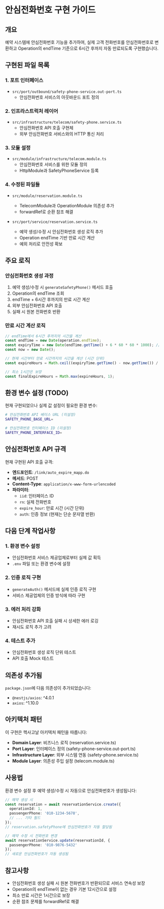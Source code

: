 # 안심전화번호 구현 가이드

## 개요
예약 시스템에 안심전화번호 기능을 추가하여, 실제 고객 전화번호를 안심전화번호로 변환하고 Operation의 endTime 기준으로 6시간 후까지 자동 만료되도록 구현했습니다.

## 구현된 파일 목록

### 1. 포트 인터페이스
- `src/port/outbound/safety-phone-service.out-port.ts`
  - 안심전화번호 서비스의 아웃바운드 포트 정의

### 2. 인프라스트럭처 레이어
- `src/infrastructure/telecom/safety-phone.service.ts`
  - 안심전화번호 API 호출 구현체
  - 외부 안심전화번호 서비스와의 HTTP 통신 처리

### 3. 모듈 설정
- `src/module/infrastructure/telecom.module.ts`
  - 안심전화번호 서비스를 위한 모듈 정의
  - HttpModule과 SafetyPhoneService 등록

### 4. 수정된 파일들
- `src/module/reservation.module.ts`
  - TelecomModule과 OperationModule 의존성 추가
  - forwardRef로 순환 참조 해결
  
- `src/port/service/reservation.service.ts`
  - 예약 생성/수정 시 안심전화번호 생성 로직 추가
  - Operation endTime 기반 만료 시간 계산
  - 예외 처리로 안전성 확보

## 주요 로직

### 안심전화번호 생성 과정
1. 예약 생성/수정 시 `generateSafetyPhone()` 메서드 호출
2. Operation의 endTime 조회
3. endTime + 6시간 후까지의 만료 시간 계산
4. 외부 안심전화번호 API 호출
5. 실패 시 원본 전화번호 반환

### 만료 시간 계산 로직
```typescript
// endTime에서 6시간 후까지의 시간을 계산
const endTime = new Date(operation.endTime);
const expiryTime = new Date(endTime.getTime() + 6 * 60 * 60 * 1000); // 6시간 후
const now = new Date();

// 현재 시간부터 만료 시간까지의 시간을 계산 (시간 단위)
const expireHours = Math.ceil((expiryTime.getTime() - now.getTime()) / (1000 * 60 * 60));

// 최소 1시간은 보장
const finalExpireHours = Math.max(expireHours, 1);
```

## 환경 변수 설정 (TODO)

현재 구현되었으나 실제 값 설정이 필요한 환경 변수:

```bash
# 안심전화번호 API 베이스 URL (미설정)
SAFETY_PHONE_BASE_URL=

# 안심전화번호 인터페이스 ID (미설정)
SAFETY_PHONE_INTERFACE_ID=
```

## 안심전화번호 API 규격

현재 구현된 API 호출 규격:
- **엔드포인트**: `/link/auto_expire_mapp.do`
- **메서드**: POST
- **Content-Type**: `application/x-www-form-urlencoded`
- **파라미터**:
  - `iid`: 인터페이스 ID
  - `rn`: 실제 전화번호
  - `expire_hour`: 만료 시간 (시간 단위)
  - `auth`: 인증 정보 (현재는 단순 문자열 반환)

## 다음 단계 작업사항

### 1. 환경 변수 설정
- 안심전화번호 서비스 제공업체로부터 실제 값 획득
- `.env` 파일 또는 환경 변수에 설정

### 2. 인증 로직 구현
- `generateAuth()` 메서드에 실제 인증 로직 구현
- 서비스 제공업체의 인증 방식에 따라 구현

### 3. 에러 처리 강화
- 안심전화번호 API 호출 실패 시 상세한 에러 로깅
- 재시도 로직 추가 고려

### 4. 테스트 추가
- 안심전화번호 생성 로직 단위 테스트
- API 호출 Mock 테스트

## 의존성 추가됨

`package.json`에 다음 의존성이 추가되었습니다:
- `@nestjs/axios`: ^4.0.1
- `axios`: ^1.10.0

## 아키텍처 패턴

이 구현은 헥사고날 아키텍처 패턴을 따릅니다:
- **Domain Layer**: 비즈니스 로직 (reservation.service.ts)
- **Port Layer**: 인터페이스 정의 (safety-phone-service.out-port.ts)
- **Infrastructure Layer**: 외부 시스템 연동 (safety-phone.service.ts)
- **Module Layer**: 의존성 주입 설정 (telecom.module.ts)

## 사용법

환경 변수 설정 후 예약 생성/수정 시 자동으로 안심전화번호가 생성됩니다:

```typescript
// 예약 생성 시
const reservation = await reservationService.create({
  operationId: 1,
  passengerPhone: '010-1234-5678',
  // ... 기타 필드
});
// reservation.safetyPhone에 안심전화번호가 자동 할당됨

// 예약 수정 시 전화번호 변경
await reservationService.update(reservationId, {
  passengerPhone: '010-9876-5432'
});
// 새로운 안심전화번호가 자동 생성됨
```

## 참고사항

- 안심전화번호 생성 실패 시 원본 전화번호가 반환되므로 서비스 연속성 보장
- Operation의 endTime이 없는 경우 기본 12시간으로 설정
- 최소 만료 시간은 1시간으로 보장
- 순환 참조 문제를 forwardRef로 해결